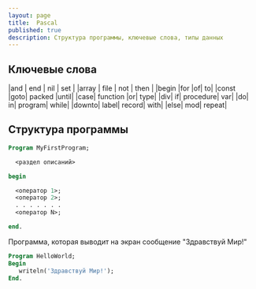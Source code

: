 ```yaml
---
layout: page
title:  Pascal
published: true
description: Структура программы, ключевые слова, типы данных
---
```


## Ключевые cлова

|and | end | nil | set |
|array |	file	| not |	then |
|begin	|for	|of|	to|
|const	|goto|	packed	|until|
|case|	function	|or|	type|
|div|	if|	procedure|	var|
|do|	in|	program|	while|
|downto|	label|	record|	with|
|else|	mod|	repeat|


## Структура программы

~~~pascal
Program MyFirstProgram;

  <раздел описаний>

begin

  <оператор 1>;
  <оператор 2>;
  . . . . . . .
  <оператор N>;

end.
~~~

Программа, которая выводит на экран сообщение "Здравствуй Мир!"

~~~pascal
Program HelloWorld;
Begin
   writeln('Здравствуй Мир!');
End.
~~~
